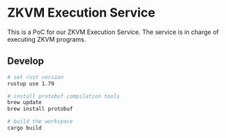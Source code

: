 # ZKVM Execution Service

This is a PoC for our ZKVM Execution Service. The service is in charge of executing ZKVM programs.

## Develop

```sh
# set rust version
rustup use 1.79
```

```sh
# install protobuf compilation tools
brew update
brew install protobuf
```

```sh
# build the workspace
cargo build
```